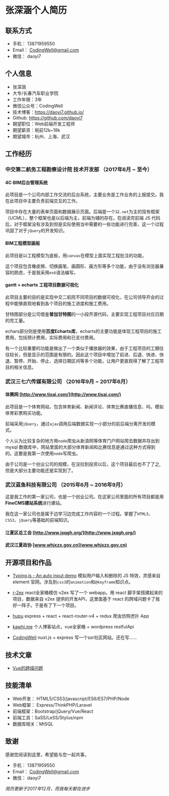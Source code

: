# 张深涵个人简历

## 联系方式

- 手机： 13871959550
- Email： CodingWell@gmail.com
- 微信： daoyi7

## 个人信息
- 张深涵
- 大专/长春汽车职业学院
- 工作年限：3年
- 微信公众号：CodingWell
- 技术博客：https://daoyi7.github.io/
- Github: https://github.com/daoyi7
- 期望职位：Web前端开发工程师
- 期望薪资：税前12k~18k
- 期望城市：杭州、上海、武汉

## 工作经历

### 中交第二航务工程勘察设计院 技术开发部 （2017年6月 ~ 至今）

#### 4C·BIM后台管理系统
此项目是一个公司内部工作交流的后台系统，主要业务是工作业务的上报提交。我在此项目中主要负责前端交互的工作。

项目中存在大量的表单页面和数据展示页面。后端是一个以`.net`为主的现有框架（UCML），整个框架也是以后端为主，前端为辅的存在。在阅读完前端 JS 代码后，对于框架没有涉及到但是实际使用当中需要的一些功能进行完善，这一个过程巩固了对于`jQuery`的开发知识。

#### BIM工程模型画板
此项目是以工程模型为底板，用`canvas`在模型上面实现工程批注的功能。

这个项目包含橡皮擦、切换画笔、画圆形、画方形等多个功能，由于没有浏览器兼容的顾虑，于是我采用`es6`语法编写。

#### gantt + echarts 工程项目数据可视化
此项目主要的目的是实现中交二航院不同项目的数据可视化，在公司领导开会的过程中能够直观地看到各个项目的施工进度和施工费用。

甘特图部分是公司借鉴**普加甘特图**的一小段开源代码，主要实现工程项目对应日期的完工量。

echars部分则是使用**百度Echarts库**，echarts的主要功能是体现工程项目的施工费用，包括预计费用，实际费用和已支付费用。

有一个比较重要的功能是做出了一个类似于播放器的效果，由于工程项目的工期往往较长，但是显示的范围是有限的。因此这个项目中增加了前进、后退、快进、快退、暂停、开始、停止、选择日期区间等多个功能，让用户更直观得了解了工程项目的相关信息。


### 武汉三七六传媒有限公司 （2016年9月 ~ 2017年6月）

#### 体赛网 [http://www.tisai.com/](http://www.tisai.com/)
此项目是一个体育网站，包含体育新闻、新闻评论、体育比赛直播信息、吗，模拟体育彩票购买功能。

前端采用`jQuery`，通过`ajax`调用后端数据实现一小部分的前后端分离开发的模式。

个人认为比较复杂的地方用`node`爬虫从新浪网等体育门户网站爬去数据并存出到 mysql 数据库中，网站里面的大部分体育新闻和比赛信息是通过这种方式得到的。这要是我第一次使用`node`写爬虫。

由于公司是一个创业公司的规模，在没拉到投资以后，这个项目最后也不了了之,但是大部分主要功能还是实现到了。

### 武汉蓝鱼科技有限公司 （2015年6月 ~ 2016年9月）

这是我工作的第一家公司，也是一个创业公司。在这家公司里面的所有项目都是用**FineCMS建站系统**进行建站。

我在这一家公司也是属于边学习边完成工作内容的一个过程。掌握了`HTML5`、`CSS3`、`jQuery`等基础的前端知识。

#### 江夏区总工会 [http://www.jxqgh.org/](http://www.jxqgh.org/)
#### 武汉江夏政协 [www.whjxzx.gov.cn](www.whjxzx.gov.cn)

## 开源项目和作品
- [Typing.js - An auto input demo](https://daoyi7.github.io/typing)
模拟用户输入和删除的 JS 特效，灵感来自 element 官网。涉及到`css3`的`animation`和`@keyframe`知识点。

- [r-2ex](https://github.com/daoyi7/r-2ex)
react全家桶模仿 v2ex 写了一个 webapp。用 react 脚手架搭建起来的项目，数据来自 v2ex 提供的开发API，这里面基于 react 的跨域问题卡了我好一阵子。于是有了下一个项目。

- [hupu](https://github.com/daoyi7/hupu)
express + react + react-router-v4 + redux 爬虫仿照虎扑 App

- [kawhi.me](http://kawhi.me)
个人博客站点，vue全家桶 + wordpress restfulApi

- [CodingWell](https://github.com/daoyi7/CodingWell)
nuxt.js + express 写一个ssr社区网站。还在写……

## 技术文章
- [Vue的跨域问题](https://github.com/daoyi7/proxy-vue)

## 技能清单
- Web开发： HTML5/CSS3/javascript/ES6/ES7/PHP/Node
- Web框架： Express/ThinkPHP/Laravel
- 前端框架：Bootstrap/jQuery/Vue/React
- 前端工具：SaSS/LeSS/Stylus/npm
- 数据库相关：MtSQL

## 致谢

感谢您阅读到这里，希望能与您一起共事。
- 手机： 13871959550
- Email： CodingWell@gmail.com
- 微信： daoyi7


*简历更新于2017年12月，而我每天都在进步*
